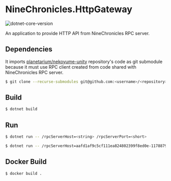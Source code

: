 # NineChronicles.HttpGateway

![dotnet-core-version](https://img.shields.io/badge/dotnet-3.1-blue)

An application to provide HTTP API from NineChronicles RPC server.


<!-- FIXME: I'm not sure what's better between Dependencies and Installation
     about this section -->

## Dependencies

It imports [planetarium/nekoyume-unity] repository's code as git submodule 
because it must use RPC client created from code shared with NineChronicles RPC server.
 
```bash
$ git clone --recurse-submodules git@github.com:<username>/<repository>
```

[planetarium/nekoyume-unity]: https://github.com/planetarium/nekoyume-unity


## Build

```bash
$ dotnet build
```


## Run

```bash 
$ dotnet run -- /rpcServerHost=<string> /rpcServerPort=<short>

$ dotnet run -- /rpcServerHost=aafd1af9c5cf111ea824802399f8ed0e-1178879563.ap-northeast-2.elb.amazonaws.com /rpcServerPort=31234
```


## Docker Build

```bash
$ docker build .
```

